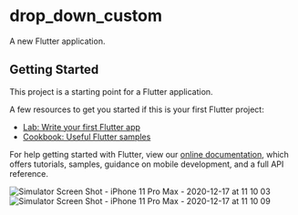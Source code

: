 # drop_down_custom

A new Flutter application.

## Getting Started

This project is a starting point for a Flutter application.

A few resources to get you started if this is your first Flutter project:

- [Lab: Write your first Flutter app](https://flutter.dev/docs/get-started/codelab)
- [Cookbook: Useful Flutter samples](https://flutter.dev/docs/cookbook)

For help getting started with Flutter, view our
[online documentation](https://flutter.dev/docs), which offers tutorials,
samples, guidance on mobile development, and a full API reference.

![Simulator Screen Shot - iPhone 11 Pro Max - 2020-12-17 at 11 10 03](https://user-images.githubusercontent.com/53863177/102448699-b4d3a100-4058-11eb-8568-11245708a43d.png)
![Simulator Screen Shot - iPhone 11 Pro Max - 2020-12-17 at 11 10 09](https://user-images.githubusercontent.com/53863177/102448708-b8ffbe80-4058-11eb-8875-8254c9997227.png)

